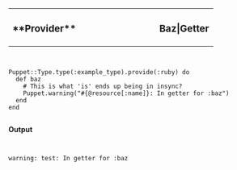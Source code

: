 <table width=100%>
  <tr>
    <td style="text-align: left"><h3>
        **Provider**
    </h3></td>
    <td width=65% style="text-align: right"><h3>
        Baz|Getter
    </h3></td>
  </tr>
</table>

<pre><code data-trim class="ruby">

Puppet::Type.type(:example_type).provide(:ruby) do
  def baz
    # This is what 'is' ends up being in insync?
    Puppet.warning("#{@resource[:name]}: In getter for :baz")
  end
end

</code></pre>

**Output**

<pre><code data-trim class="ruby">

warning: test: In getter for :baz

</code></pre>
